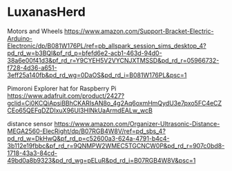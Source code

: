 # LuxanasHerd

Motors and Wheels
https://www.amazon.com/Support-Bracket-Electric-Arduino-Electronic/dp/B081W176PL/ref=pb_allspark_session_sims_desktop_4?pd_rd_w=b3BQl&pf_rd_p=bfefd6e2-acb1-463d-94d0-38a6e00f41d3&pf_rd_r=Y9CYEH5V2VYCNJXTMSSD&pd_rd_r=05966732-f728-4d36-a651-3eff25a140fb&pd_rd_wg=0DaOS&pd_rd_i=B081W176PL&psc=1

Pimoroni Explorer hat for Raspberry Pi
https://www.adafruit.com/product/2427?gclid=Cj0KCQiApsiBBhCKARIsAN8o_4g2Aq6oxmHmQydU3e7pxo5FC4eCZCEo65QEFqDZDIxuX96Ul3HINkUaArmdEALw_wcB

distance sensor
https://www.amazon.com/Organizer-Ultrasonic-Distance-MEGA2560-ElecRight/dp/B07RGB4W8V/ref=pd_sbs_4?pd_rd_w=DkHwQ&pf_rd_p=c52600a3-624a-4791-b4c4-3b112e19fbbc&pf_rd_r=9QNMPW2WMEC5TGCNCW0P&pd_rd_r=907c0bd8-1718-43a3-84cd-49bd0a8b9323&pd_rd_wg=pELuR&pd_rd_i=B07RGB4W8V&psc=1
